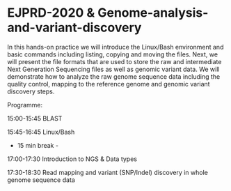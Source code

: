 # EJPRD-2020 & Genome-analysis-and-variant-discovery

In this hands-on practice we will introduce the Linux/Bash environment and basic commands including listing, copying and moving the files. Next, we will present the file formats that are used to store the raw and intermediate Next Generation Sequencing files as well as genomic variant data. We will demonstrate how to analyze the raw genome sequence data including the quality control, mapping to the reference genome and genomic variant discovery steps.

Programme:

15:00-15:45 BLAST

15:45-16:45 Linux/Bash

- 15 min break -

17:00-17:30 Introduction to NGS & Data types

17:30-18:30 Read mapping and variant (SNP/Indel) discovery in whole genome sequence data


